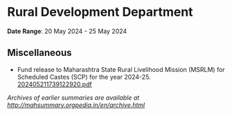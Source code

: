 # Rural Development Department

**Date Range**: 20 May 2024 - 25 May 2024


## Miscellaneous
- Fund release to Maharashtra State Rural Livelihood Mission (MSRLM) for Scheduled Castes (SCP) for the year 2024-25.\
  [202405211739122920.pdf](https://gr.maharashtra.gov.in/Site/Upload/Government%20Resolutions/English/202405211739122920.pdf)


*Archives of earlier summaries are available at http://mahsummary.orgpedia.in/en/archive.html*